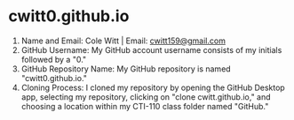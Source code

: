 # cwitt0.github.io
1. Name and Email: Cole Witt | Email: cwitt159@gmail.com
2. GitHub Username: My GitHub account username consists of my initials followed by a "0."
3. GitHub Repository Name: My GitHub repository is named "cwitt0.github.io."
4. Cloning Process: I cloned my repository by opening the GitHub Desktop app, selecting my repository, clicking on "clone cwitt.github.io," and choosing a location within my CTI-110 class folder named "GitHub."
